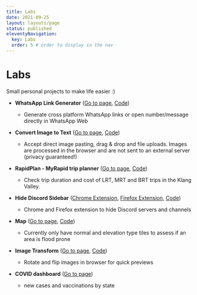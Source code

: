 ```yaml
---
title: Labs
date: 2021-09-25
layout: layouts/page
status: published
eleventyNavigation:
  key: Labs
  order: 5 # order to display in the nav
---
```


# Labs

Small personal projects to make life easier :)

- **WhatsApp Link Generator** ([Go to page](/labs/whatsapp-link-generator), [Code](https://github.com/patrickxchong/patrickxchong.com/blob/main/src/labs/whatsapp-link-generator.njk))

  - Generate cross platform WhatsApp links or open number/message directly in WhatsApp Web

- **Convert Image to Text** ([Go to page](/labs/convert-image-to-text/), [Code](https://github.com/patrickxchong/patrickxchong.com/tree/main/public/labs/convert-image-to-text))

  - Accept direct image pasting, drag & drop and file uploads. Images are processed in the browser and are not sent to an external server (privacy guaranteed!)

- **RapidPlan - MyRapid trip planner** ([Go to page](https://rapidplan.patrickxchong.com/), [Code](https://github.com/patrickxchong/patrickxchong.com/tree/main/public/labs/map))

  - Check trip duration and cost of LRT, MRT and BRT trips in the Klang Valley.

- **Hide Discord Sidebar** ([Chrome Extension](https://chrome.google.com/webstore/detail/hide-discord-sidebar/kaaohmdnmbdagpnenakakpkinddjmenp), [Firefox Extension](https://addons.mozilla.org/addon/hide-discord-sidebar/), [Code](https://github.com/patrickxchong/hide-discord-sidebar))

  - Chrome and Firefox extension to hide Discord servers and channels

- **Map** ([Go to page](/labs/map/), [Code](https://github.com/patrickxchong/patrickxchong.com/tree/main/public/labs/map))

  - Currently only have normal and elevation type tiles to assess if an area is flood prone

- **Image Transform** ([Go to page](/labs/image-transform/), [Code](https://github.com/patrickxchong/patrickxchong.com/tree/main/public/labs/image-transform))

  - Rotate and flip images in browser for quick previews

- **COVID dashboard** ([Go to page](https://datastudio.google.com/s/s8gdYST88Js))

  - new cases and vaccinations by state
